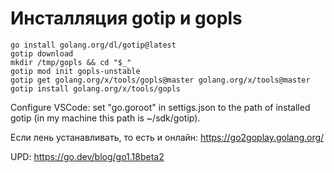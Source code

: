 # Инсталляция gotip и gopls

```
go install golang.org/dl/gotip@latest
gotip download
mkdir /tmp/gopls && cd "$_"
gotip mod init gopls-unstable
gotip get golang.org/x/tools/gopls@master golang.org/x/tools@master
gotip install golang.org/x/tools/gopls
```

Configure VSCode: set "go.goroot" in settigs.json to the path of installed gotip (in my machine this path is ~/sdk/gotip).

Если лень устанавливать, то есть и онлайн:
https://go2goplay.golang.org/

UPD:
https://go.dev/blog/go1.18beta2